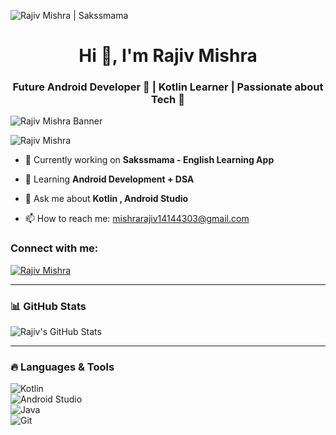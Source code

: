 ![Rajiv Mishra | Sakssmama](https://github.com/YOUR_USERNAME/YOUR_REPOSITORY_NAME/blob/main/BANNER_IMAGE_NAME.png)

<h1 align="center">Hi 👋, I'm Rajiv Mishra</h1>
<h3 align="center">Future Android Developer 🚀 | Kotlin Learner | Passionate about Tech 💪</h3>

<img align="center" src="Your_Banner_Link" alt="Rajiv Mishra Banner"/>

<p align="left"> <img src="https://komarev.com/ghpvc/?username=RajivMishra&label=Profile%20Views&color=0e75b6&style=flat" alt="Rajiv Mishra" /> </p>

- 🔭 Currently working on **Sakssmama - English Learning App**

- 🌱 Learning **Android Development + DSA**

- 💬 Ask me about **Kotlin , Android Studio**

- 📫 How to reach me: mishrarajiv14144303@gmail.com

<h3 align="left">Connect with me:</h3>
<p align="left">
<a href="https://linkedin.com/in/rajiv-mishra" target="blank"><img align="center" src="https://img.icons8.com/color/48/000000/linkedin.png" alt="Rajiv Mishra" /></a>
</p>

---

### 📊 GitHub Stats  
![Rajiv's GitHub Stats](https://github-readme-stats.vercel.app/api?username=YourUsername&show_icons=true&theme=radical)

---

### 🔥 Languages & Tools  
![Kotlin](https://img.shields.io/badge/Kotlin-0095D5?style=for-the-badge&logo=kotlin&logoColor=white)  
![Android Studio](https://img.shields.io/badge/Android%20Studio-3DDC84?style=for-the-badge&logo=android-studio&logoColor=white)  
![Java](https://img.shields.io/badge/Java-ED8B00?style=for-the-badge&logo=java&logoColor=white)  
![Git](https://img.shields.io/badge/Git-F05032?style=for-the-badge&logo=git&logoColor=white)  
